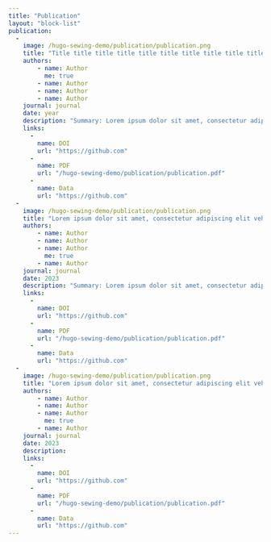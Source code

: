 ```yaml
---
title: "Publication"
layout: "block-list"
publication:
  - 
    image: /hugo-sewing-demo/publication/publication.png
    title: "Title title title title title title title title title title title title title title title title title"
    authors:
        - name: Author
          me: true
        - name: Author
        - name: Author
        - name: Author
    journal: journal
    date: year
    description: "Summary: Lorem ipsum dolor sit amet, consectetur adipiscing elit vehicula libero sed ultricies elementumLorem ipsum dolor sit amet, consectetur adipiscing elit vehicula libero sed ultricies elementumLorem ipsum dolor sit amet, consectetur adipiscing elit vehicula libero sed ultricies elementum Lorem ipsum dolor sit amet, consectetur adipiscing elit vehicula libero sed ultricies elementumLorem ipsum dolor sit amet, consectetur adipiscing elit vehicula libero sed ultricies elementumLorem ipsum dolor sit amet, consectetur adipiscing elit vehicula libero sed ultricies elementum."
    links:
      -
        name: DOI
        url: "https://github.com"
      -
        name: PDF
        url: "/hugo-sewing-demo/publication/publication.pdf"
      -
        name: Data
        url: "https://github.com"
  - 
    image: /hugo-sewing-demo/publication/publication.png
    title: "Lorem ipsum dolor sit amet, consectetur adipiscing elit vehicula libero sed ultricies elementum"
    authors:
        - name: Author
        - name: Author
        - name: Author
          me: true
        - name: Author
    journal: journal
    date: 2023
    description: "Summary: Lorem ipsum dolor sit amet, consectetur adipiscing elit vehicula libero sed ultricies elementumLorem ipsum dolor sit amet, consectetur adipiscing elit vehicula libero sed ultricies elementumLorem ipsum dolor sit amet, consectetur adipiscing elit vehicula libero sed ultricies elementum."
    links:
      -
        name: DOI
        url: "https://github.com"
      -
        name: PDF
        url: "/hugo-sewing-demo/publication/publication.pdf"
      -
        name: Data
        url: "https://github.com"
  - 
    image: /hugo-sewing-demo/publication/publication.png
    title: "Lorem ipsum dolor sit amet, consectetur adipiscing elit vehicula libero sed ultricies elementum."
    authors:
        - name: Author
        - name: Author
        - name: Author
          me: true
        - name: Author
    journal: journal
    date: 2023
    description: 
    links:
      -
        name: DOI
        url: "https://github.com"
      -
        name: PDF
        url: "/hugo-sewing-demo/publication/publication.pdf"
      -
        name: Data
        url: "https://github.com"
---
```


